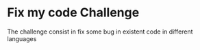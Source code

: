 # Fix my code Challenge

The challenge consist in fix some bug in existent code in different languages
